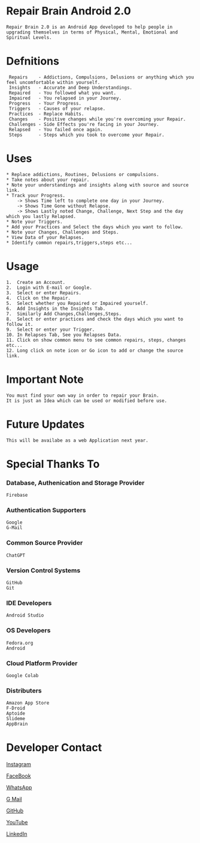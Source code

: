 # Repair Brain Android 2.0

    Repair Brain 2.0 is an Android App developed to help people in upgrading themselves in terms of Physical, Mental, Emotional and Spiritual Levels.


# Defnitions 

     Repairs    - Addictions, Compulsions, Delusions or anything which you feel uncomfortable within yourself.
     Insights   - Accurate and Deep Understandings.
     Repaired   - You followed what you want.
     Impaired   - You relapsed in your Journey.
     Progress   - Your Progress.
     Triggers   - Causes of your relapse.
     Practices  - Replace Habits.
     Changes    - Positive changes while you're overcoming your Repair.
     Challenges - Side Effects you're facing in your Journey.
     Relapsed   - You failed once again.
     Steps      - Steps which you took to overcome your Repair.


# Uses

    * Replace addictions, Routines, Delusions or compulsions.
    * Take notes about your repair.
    * Note your understandings and insights along with source and source link.
    * Track your Progress.
        -> Shows Time left to complete one day in your Journey.
        -> Shows Time Gone without Relapse.
        -> Shows Lastly noted Change, Challenge, Next Step and the day which you lastly Relapsed. 
    * Note your Triggers.
    * Add your Practices and Select the days which you want to follow.
    * Note your Changes, Challenges and Steps.
    * View Data of your Relapses.
    * Identify common repairs,triggers,steps etc...

    
# Usage

    1.  Create an Account.
    2.  Login with E-mail or Google.
    3.  Select or enter Repairs.
    4.  Click on the Repair.
    5.  Select whether you Repaired or Impaired yourself.
    6.  Add Insights in the Insights Tab.
    7.  Similarly Add Changes,Challenges,Steps.
    8.  Select or enter practices and check the days which you want to follow it.
    9.  Select or enter your Trigger.
    10. In Relapses Tab, See you Relapses Data.
    11. Click on show common menu to see common repairs, steps, changes etc...
    12. Long click on note icon or Go icon to add or change the source link.

    
# Important Note

    You must find your own way in order to repair your Brain.
    It is just an Idea which can be used or modified before use.


# Future Updates 

    This will be availabe as a web Application next year.


# Special Thanks To


### Database, Authenication and Storage Provider
    Firebase

    
### Authentication Supporters
    Google 
    G-Mail


### Common Source Provider
    ChatGPT 


### Version Control Systems
    GitHub 
    Git 


### IDE Developers
    Android Studio


### OS Developers 
    Fedora.org 
    Android

### Cloud Platform Provider
    Google Colab

### Distributers
    Amazon App Store
    F-Droid
    Aptoide
    Slideme
    AppBrain


# Developer Contact 

[Instagram](https://www.instagram.com/alpha_yr/)

[FaceBook](https://www.facebook.com/yrzfb)

[WhatsApp](https://wa.me/+919047665729)

[G Mail](mailto:seenusanjay20102002@gmail.com)

[GitHub](https://github.com/yrzgithub)

[YouTube](https://www.youtube.com/@yrzwisdom)

[LinkedIn](https://www.linkedin.com/in/seenusanjay/)